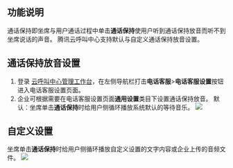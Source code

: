 ## 功能说明
通话保持即坐席与用户通话过程中单击**通话保持**使用户听到通话保持放音而听不到坐席说话的声音。 腾讯云呼叫中心支持默认与自定义通话保持放音设置。

## 通话保持放音设置
1. 登录 [云呼叫中心管理工作台](https://tccc.qcloud.com/)，在左侧导航栏打击**电话客服**>**电话客服设置**按钮进入电话客服设置页面。
2. 企业可根据需要在电话客服设置页面**通用设置**类目下设置通话保持放音。
默认：坐席单击**通话保持**时给用户侧循环播放系统默认的等待音乐。
![](https://qcloudimg.tencent-cloud.cn/raw/0e204ab2bb0a3c005db45a2011f2dc28.png)

## 自定义设置
坐席单击**通话保持**时给用户侧循环播放自定义设置的文字内容或企业上传的音频文件。
![](https://qcloudimg.tencent-cloud.cn/raw/8fb5d1271be25f4494bc64f4500b53c5.png)
